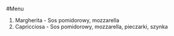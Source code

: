 #Menu

1. Margherita - Sos pomidorowy, mozzarella 
2. Capricciosa - Sos pomidorowy, mozzarella, pieczarki, szynka 
